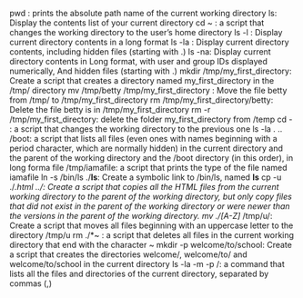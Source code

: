 pwd : prints the absolute path name of the current working directory
ls: Display the contents list of your current directory
cd ~ :  a script that changes the working directory to the user’s home directory
ls -l : Display current directory contents in a long format
ls -la : Display current directory contents, including hidden files (starting with .)
ls -na: Display current directory contents in Long format, with user and group IDs displayed numerically, And hidden files (starting with .)
mkdir /tmp/my_first_directory: Create a script that creates a directory named my_first_directory in the /tmp/ directory
mv /tmp/betty /tmp/my_first_directory : Move the file betty from /tmp/ to /tmp/my_first_directory
rm /tmp/my_first_directory/betty: Delete the file betty is in /tmp/my_first_directory
rm -r /tmp/my_first_directory: delete the folder my_first_directory from /temp
cd - : a script that changes the working directory to the previous one
ls -la .  .. /boot: a script that lists all files (even ones with names beginning with a period character, which are normally hidden) in the current directory and the parent of the working directory and the /boot directory (in this order), in long forma
file /tmp/iamafile: a script that prints the type of the file named iamafile
ln -s /bin/ls ./__ls__: Create a symbolic link to /bin/ls, named __ls__
cp -u ./*.html ../: Create a script that copies all the HTML files from the current working directory to the parent of the working directory, but only copy files that did not exist in the parent of the working directory or were newer than the versions in the parent of the working directory.
mv ./[A-Z]* /tmp/u/: Create a script that moves all files beginning with an uppercase letter to the directory /tmp/u
rm ./*~ :  a script that deletes all files in the current working directory that end with the character ~
mkdir -p welcome/to/school: Create a script that creates the directories welcome/, welcome/to/ and welcome/to/school in the current directory
ls -la -m -p /: a command that lists all the files and directories of the current directory, separated by commas (,)

